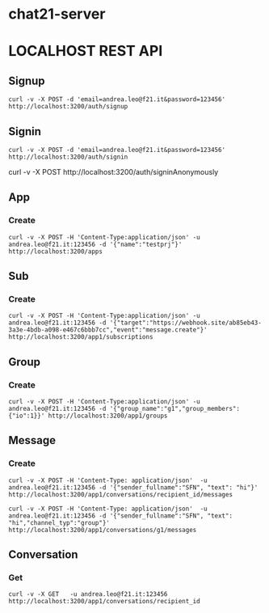 # chat21-server

# LOCALHOST REST API

## Signup

```
curl -v -X POST -d 'email=andrea.leo@f21.it&password=123456' http://localhost:3200/auth/signup
```


## Signin

```
curl -v -X POST -d 'email=andrea.leo@f21.it&password=123456' http://localhost:3200/auth/signin
```

curl -v -X POST http://localhost:3200/auth/signinAnonymously


## App

### Create

```
curl -v -X POST -H 'Content-Type:application/json' -u andrea.leo@f21.it:123456 -d '{"name":"testprj"}' http://localhost:3200/apps
```

## Sub

### Create

```
curl -v -X POST -H 'Content-Type:application/json' -u andrea.leo@f21.it:123456 -d '{"target":"https://webhook.site/ab85eb43-3a3e-4bdb-a098-e467c6bbb7cc","event":"message.create"}' http://localhost:3200/app1/subscriptions
```

## Group

### Create

```
curl -v -X POST -H 'Content-Type:application/json' -u andrea.leo@f21.it:123456 -d '{"group_name":"g1","group_members":{"io":1}}' http://localhost:3200/app1/groups

```

## Message

### Create

```
curl -v -X POST -H 'Content-Type: application/json'  -u andrea.leo@f21.it:123456 -d '{"sender_fullname":"SFN", "text": "hi"}' http://localhost:3200/app1/conversations/recipient_id/messages
```
```
curl -v -X POST -H 'Content-Type: application/json'  -u andrea.leo@f21.it:123456 -d '{"sender_fullname":"SFN", "text": "hi","channel_typ":"group"}' http://localhost:3200/app1/conversations/g1/messages
```

## Conversation
### Get
```
curl -v -X GET   -u andrea.leo@f21.it:123456  http://localhost:3200/app1/conversations/recipient_id
```
